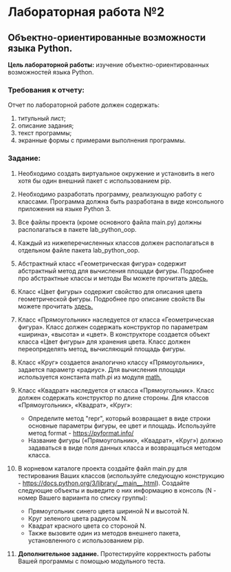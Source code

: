 # Лабораторная работа №2
## Объектно-ориентированные возможности языка Python.

**Цель лабораторной работы:** изучение объектно-ориентированных возможностей языка Python.

### Требования к отчету:
Отчет по лабораторной работе должен содержать:
1. титульный лист;
1. описание задания;
1. текст программы;
1. экранные формы с примерами выполнения программы.

### Задание:

1. Необходимо создать виртуальное окружение и установить в него хотя бы один внешний пакет с использованием pip.
1. Необходимо разработать программу, реализующую работу с классами. Программа должна быть разработана в виде консольного приложения на языке Python 3.
1. Все файлы проекта (кроме основного файла main.py) должны располагаться в пакете lab_python_oop.
1. Каждый из нижеперечисленных классов должен располагаться в отдельном файле пакета lab_python_oop.
1. Абстрактный класс «Геометрическая фигура» содержит абстрактный метод для вычисления площади фигуры. Подробнее про абстрактные классы и методы Вы можете прочитать [здесь.](https://docs.python.org/3/library/abc.html)
1. Класс «Цвет фигуры» содержит свойство для описания цвета геометрической фигуры. Подробнее про описание свойств Вы можете прочитать [здесь.](https://docs.python.org/3/library/functions.html#property)
1. Класс «Прямоугольник» наследуется от класса «Геометрическая фигура». Класс должен содержать конструктор по параметрам «ширина», «высота» и «цвет». В конструкторе создается объект класса «Цвет фигуры» для хранения цвета. Класс должен переопределять метод, вычисляющий площадь фигуры.
1. Класс «Круг» создается аналогично классу «Прямоугольник», задается параметр «радиус». Для вычисления площади используется константа math.pi из модуля [math.](https://docs.python.org/3/library/math.html)
1. Класс «Квадрат» наследуется от класса «Прямоугольник». Класс должен содержать конструктор по длине стороны.
Для классов «Прямоугольник», «Квадрат», «Круг»:
    * Определите метод "repr", который возвращает в виде строки основные параметры фигуры, ее цвет и площадь. Используйте метод format - https://pyformat.info/
    * Название фигуры («Прямоугольник», «Квадрат», «Круг») должно задаваться в виде поля данных класса и возвращаться методом класса.

1. В корневом каталоге проекта создайте файл main.py для тестирования Ваших классов (используйте следующую конструкцию - https://docs.python.org/3/library/__main__.html). Создайте следующие объекты и выведите о них информацию в консоль (N - номер Вашего варианта по списку группы):
    * Прямоугольник синего цвета шириной N и высотой N.
    * Круг зеленого цвета радиусом N.
    * Квадрат красного цвета со стороной N.
    * Также вызовите один из методов внешнего пакета, установленного с использованием pip.

1. **Дополнительное задание.** Протестируйте корректность работы Вашей программы с помощью модульного теста.
